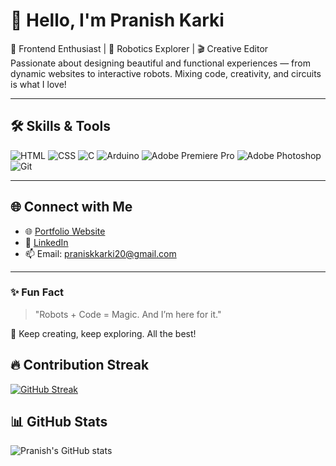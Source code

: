 # 👋 Hello, I'm Pranish Karki

🎨 Frontend Enthusiast | 🤖 Robotics Explorer | 🎬 Creative Editor  
Passionate about designing beautiful and functional experiences — from dynamic websites to interactive robots. Mixing code, creativity, and circuits is what I love!

---

## 🛠️ Skills & Tools

![HTML](https://img.shields.io/badge/-HTML5-E34F26?style=flat-square&logo=html5&logoColor=white)
![CSS](https://img.shields.io/badge/-CSS3-1572B6?style=flat-square&logo=css3&logoColor=white)
![C](https://img.shields.io/badge/-C-00599C?style=flat-square&logo=c&logoColor=white)
![Arduino](https://img.shields.io/badge/-Arduino-00979D?style=flat-square&logo=arduino&logoColor=white)
![Adobe Premiere Pro](https://img.shields.io/badge/-Premiere%20Pro-9999FF?style=flat-square&logo=adobe-premiere-pro&logoColor=white)
![Adobe Photoshop](https://img.shields.io/badge/-Photoshop-31A8FF?style=flat-square&logo=adobe-photoshop&logoColor=white)
![Git](https://img.shields.io/badge/-Git-F05032?style=flat-square&logo=git&logoColor=white)

---

## 🌐 Connect with Me

- 🌐 [Portfolio Website](https://pranishkarki7.netlify.app/)
- 💼 [LinkedIn](https://linkedin.com/in/mr-karki)
- 📫 Email: praniskkarki20@gmail.com

---

### ✨ Fun Fact

> "Robots + Code = Magic. And I’m here for it."

🎯 Keep creating, keep exploring. All the best!
## 🔥 Contribution Streak
[![GitHub Streak](https://streak-stats.demolab.com?user=pranishkarki20&theme=dark&hide_border=true)](https://git.io/streak-stats)
## 📊 GitHub Stats

![Pranish's GitHub stats](https://github-readme-stats.vercel.app/api?username=pranishkarki20&show_icons=true&theme=dark&hide_border=true)
